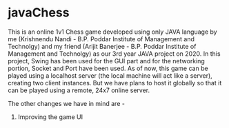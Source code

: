 # javaChess
This is an online 1v1 Chess game developed using only JAVA language by me (Krishnendu Nandi - B.P. Poddar Institute of Management and Technolgy) and my friend (Arijit Banerjee - B.P. Poddar Institute of Management and Technolgy) as our 3rd year JAVA project on 2020.
In this project, Swing has been used for the GUI part and for the networking portion, Socket and Port have been used.
As of now, this game can be played using a localhost server (the local machine will act like a server), creating two client instances.
But we have plans to host it globally so that it can be played using a remote, 24x7 online server.

The other changes we have in mind are -
1) Improving the game UI
